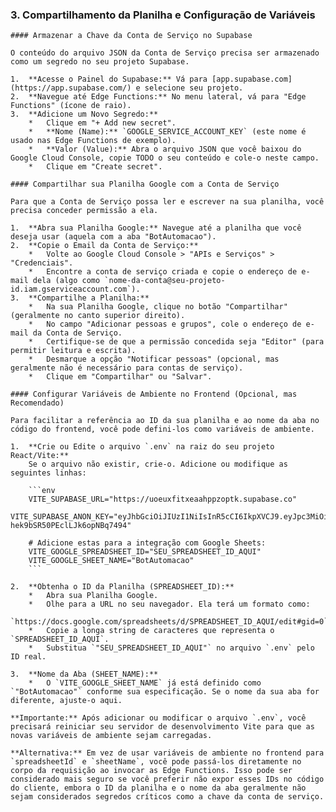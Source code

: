 ### 3. Compartilhamento da Planilha e Configuração de Variáveis

    #### Armazenar a Chave da Conta de Serviço no Supabase

    O conteúdo do arquivo JSON da Conta de Serviço precisa ser armazenado como um segredo no seu projeto Supabase.

    1.  **Acesse o Painel do Supabase:** Vá para [app.supabase.com](https://app.supabase.com/) e selecione seu projeto.
    2.  **Navegue até Edge Functions:** No menu lateral, vá para "Edge Functions" (ícone de raio).
    3.  **Adicione um Novo Segredo:**
        *   Clique em "+ Add new secret".
        *   **Nome (Name):** `GOOGLE_SERVICE_ACCOUNT_KEY` (este nome é usado nas Edge Functions de exemplo).
        *   **Valor (Value):** Abra o arquivo JSON que você baixou do Google Cloud Console, copie TODO o seu conteúdo e cole-o neste campo.
        *   Clique em "Create secret".

    #### Compartilhar sua Planilha Google com a Conta de Serviço

    Para que a Conta de Serviço possa ler e escrever na sua planilha, você precisa conceder permissão a ela.

    1.  **Abra sua Planilha Google:** Navegue até a planilha que você deseja usar (aquela com a aba "BotAutomacao").
    2.  **Copie o Email da Conta de Serviço:**
        *   Volte ao Google Cloud Console > "APIs e Serviços" > "Credenciais".
        *   Encontre a conta de serviço criada e copie o endereço de e-mail dela (algo como `nome-da-conta@seu-projeto-id.iam.gserviceaccount.com`).
    3.  **Compartilhe a Planilha:**
        *   Na sua Planilha Google, clique no botão "Compartilhar" (geralmente no canto superior direito).
        *   No campo "Adicionar pessoas e grupos", cole o endereço de e-mail da Conta de Serviço.
        *   Certifique-se de que a permissão concedida seja "Editor" (para permitir leitura e escrita).
        *   Desmarque a opção "Notificar pessoas" (opcional, mas geralmente não é necessário para contas de serviço).
        *   Clique em "Compartilhar" ou "Salvar".

    #### Configurar Variáveis de Ambiente no Frontend (Opcional, mas Recomendado)

    Para facilitar a referência ao ID da sua planilha e ao nome da aba no código do frontend, você pode defini-los como variáveis de ambiente.

    1.  **Crie ou Edite o arquivo `.env` na raiz do seu projeto React/Vite:**
        Se o arquivo não existir, crie-o. Adicione ou modifique as seguintes linhas:

        ```env
        VITE_SUPABASE_URL="https://uoeuxfitxeaahppzoptk.supabase.co"
        VITE_SUPABASE_ANON_KEY="eyJhbGciOiJIUzI1NiIsInR5cCI6IkpXVCJ9.eyJpc3MiOiJzdXBhYmFzZSIsInJlZiI6InVvZXV4Zml0eGVhYWhwcHpvcHRrIiwicm9sZSI6ImFub24iLCJpYXQiOjE3NDc2MTU2MDUsImV4cCI6MjA2MzE5MTYwNX0.HvGhSSVgtolZ6U9V-hek9bSR50PEclLJk6opNBq7494"

        # Adicione estas para a integração com Google Sheets:
        VITE_GOOGLE_SPREADSHEET_ID="SEU_SPREADSHEET_ID_AQUI"
        VITE_GOOGLE_SHEET_NAME="BotAutomacao"
        ```

    2.  **Obtenha o ID da Planilha (SPREADSHEET_ID):**
        *   Abra sua Planilha Google.
        *   Olhe para a URL no seu navegador. Ela terá um formato como:
            `https://docs.google.com/spreadsheets/d/SPREADSHEET_ID_AQUI/edit#gid=0`
        *   Copie a longa string de caracteres que representa o `SPREADSHEET_ID_AQUI`.
        *   Substitua `"SEU_SPREADSHEET_ID_AQUI"` no arquivo `.env` pelo ID real.

    3.  **Nome da Aba (SHEET_NAME):**
        *   O `VITE_GOOGLE_SHEET_NAME` já está definido como `"BotAutomacao"` conforme sua especificação. Se o nome da sua aba for diferente, ajuste-o aqui.

    **Importante:** Após adicionar ou modificar o arquivo `.env`, você precisará reiniciar seu servidor de desenvolvimento Vite para que as novas variáveis de ambiente sejam carregadas.

    **Alternativa:** Em vez de usar variáveis de ambiente no frontend para `spreadsheetId` e `sheetName`, você pode passá-los diretamente no corpo da requisição ao invocar as Edge Functions. Isso pode ser considerado mais seguro se você preferir não expor esses IDs no código do cliente, embora o ID da planilha e o nome da aba geralmente não sejam considerados segredos críticos como a chave da conta de serviço.